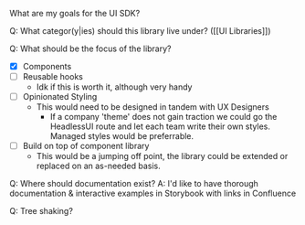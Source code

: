 What are my goals for the UI SDK?

Q: What categor(y|ies) should this library live under? ([[UI Libraries]])

Q: What should be the focus of the library?
- [x] Components
- [ ] Reusable hooks
	- Idk if this is worth it, although very handy
- [ ] Opinionated Styling
	- This would need to be designed in tandem with UX Designers
		- If a company 'theme' does not gain traction we could go the HeadlessUI route and let each team write their own styles. Managed styles would be preferrable.
- [ ] Build on top of component library
	- This would be a jumping off point, the library could be extended or replaced on an as-needed basis.

Q: Where should documentation exist?
A: I'd like to have thorough documentation & interactive examples in Storybook with links in Confluence 

Q: Tree shaking?